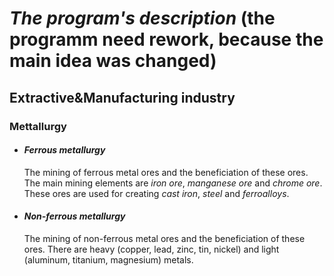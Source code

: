 # ***The program's description*** (the programm need rework, because the main idea was changed)
## **Extractive&Manufacturing  industry**
### Mettallurgy
* #### *Ferrous metallurgy*
    The mining of ferrous metal ores and the  beneficiation of these ores.
    The main mining elements are *iron ore*, *manganese ore* and *chrome ore*. These ores are used for creating *cast iron*, *steel* and *ferroalloys*.
* #### *Non-ferrous metallurgy*
    The mining of non-ferrous metal ores and the  beneficiation of these ores. There are heavy (copper, lead, zinc, tin, nickel) and light (aluminum, titanium, magnesium) metals.
